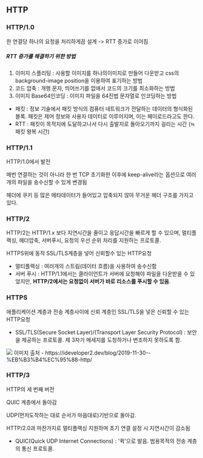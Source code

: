 ## HTTP 

### HTTP/1.0
한 연결당 하나의 요청을 처리하게끔 설계
-> RTT 증가로 이어짐 

##### RTT 증가를 해결하기 위한 방법
1. 이미지 스플리팅 : 사용할 이미지를 하나의이미지로 만들어 다운받고 css의 background-image position을 이용하여 표기하는 방법
2. 코드 압축 : 개행 문자, 띄어쓰기를 없애서 코드의 크기를 최소화하는 방법
3. 이미지 Base64인코딩 : 이미지 파일을 64진법 문자열로 인코딩하는 방법  

* 패킷 : 정보 기술에서 패킷 방식의 컴퓨터 네트워크가 전달하는 데이터의 형식화된 블록. 패킷은 제어 정보와 사용자 데이터로 이루어지며, 이는 페이로드라고도 한다.
* RTT : 패킷이 목적지에 도달하고나서 다시 출발지로 돌아오기까지 걸리는 시간 (≒패킷 왕복 시간)




### HTTP/1.1
HTTP/1.0에서 발전

매번 연결하는 것이 아니라 한 번 TCP 초기화한 이후에 keep-alive라는 옵션으로 여러 개의 파일을 송수신할 수 있게 변경됨

헤더에 쿠키 등 많은 메타데이터가 들어있고 압축되지 않아 무거운 헤더 구조를 가지고 있다.




### HTTP/2

HTTP/2는 HTTP/1.x 보다 지연시간을 줄이고 응답시간을 빠르게 할 수 있으며, 멀티플랙싱, 헤더압축, 서버푸시, 요청의 우선 순위 처리를 지원하는 프로토콜.

 HTTPS위에 동작 SSL/TLS계층을 넣어 신뢰할수 있는 HTTP요청

* 멀티플랙싱 : 여러개의 스트림(데이터 흐름)을 사용하여 송수신함 
* 서버 푸시 : HTTP/1.1에서는 클라이언트가 서버에 요청해야 파일을 다운받을 수 있었지만, **HTTP/2에서는 요청없이 서버가 바로 리소스를 푸시할 수 있음**.




### HTTPS 
애플리케이션 계층과 전송 계층사이에 신뢰 계층인 SSL/TLS을 넣은 신뢰할 수 있는 HTTP요청
* SSL/TLS(Secure Socket Layer)/(Transport Layer Security Protocol) : 보안을 제공하는 프로토콜. 제 3자가 메세지를 도청하거나 변조하지 못하도록 함.

<img src="https://user-images.githubusercontent.com/26598542/69895505-6f243780-1374-11ea-9f14-c608d2f35e5a.png">
이미지 출처 - https://ideveloper2.dev/blog/2019-11-30--%EB%B3%B4%EC%95%88-http/




### HTTP/3
HTTP의 세 번째 버전 

QUIC 계층에서 돌아감

UDP(먼저도착하는 대로 순서가 마음대로)기반으로 돌아감.

HTTP/2.0과 마찬가지로 멀티플랙싱 지원하며 초기 연결 설정 시 지연시간이 감소됨

* QUIC(Quick UDP Internet Connections) : '퀵'으로 발음. 범용목적의 전송 계층의 통신 프로토콜.